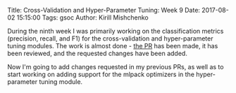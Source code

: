 Title: Cross-Validation and Hyper-Parameter Tuning: Week 9
Date: 2017-08-02 15:15:00
Tags: gsoc
Author: Kirill Mishchenko

During the ninth week I was primarily working on the classification metrics
(precision, recall, and F1) for the cross-validation and hyper-parameter tuning
modules. The work is almost done - [the
PR](https://github.com/mlpack/mlpack/pull/1074) has been made, it has been
reviewed, and the requested changes have been added.

Now I'm going to add changes requested in my previous PRs, as well as to start
working on adding support for the mlpack optimizers in the hyper-parameter
tuning module.
